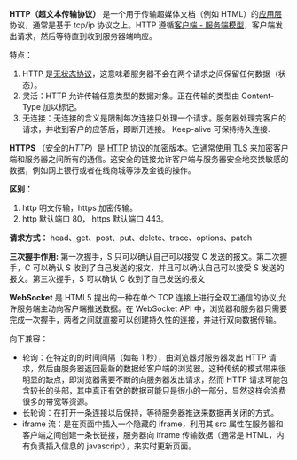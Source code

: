 **HTTP（超文本传输协议）** 是一个用于传输超媒体文档（例如 HTML）的[应用层](https://en.wikipedia.org/wiki/Application_Layer)协议，通常是基于 tcp/ip 协议之上。HTTP 遵循[客户端 - 服务端模型](https://en.wikipedia.org/wiki/Client–server_model)，客户端发出请求，然后等待直到收到服务器端响应。

特点：

1. HTTP 是[无状态协议](http://en.wikipedia.org/wiki/Stateless_protocol)，这意味着服务器不会在两个请求之间保留任何数据（状态）。
2. 灵活：HTTP 允许传输任意类型的数据对象。正在传输的类型由 Content-Type 加以标记。
3. 无连接：无连接的含义是限制每次连接只处理一个请求。服务器处理完客户的请求，并收到客户的应答后，即断开连接。 Keep-alive 可保持持久连接.

**HTTPS** （安全的*HTTP*）是 [HTTP](https://developer.mozilla.org/zh-CN/docs/Glossary/HTTP) 协议的加密版本。它通常使用 [TLS](https://developer.mozilla.org/zh-CN/docs/Glossary/TLS) 来加密客户端和服务器之间所有的通信。这安全的链接允许客户端与服务器安全地交换敏感的数据，例如网上银行或者在线商城等涉及金钱的操作。

**区别：**

1. http 明文传输，https 加密传输。
2. http 默认端口 80， https 默认端口 443。

**请求方式：** head、get、post、put、delete、trace、options、patch

**三次握手作用:** 第一次握手，S 只可以确认自己可以接受 C 发送的报文。第二次握手，C 可以确认 S 收到了自己发送的报文，并且可以确认自己可以接受 S 发送的报文。第三次握手，S 可以确认 C 收到了自己发送的报文

**WebSocket** 是 HTML5 提出的一种在单个 TCP 连接上进行全双工通信的协议,允许服务端主动向客户端推送数据。在 WebSocket API 中，浏览器和服务器只需要完成一次握手，两者之间就直接可以创建持久性的连接，并进行双向数据传输。

向下兼容：

- 轮询：在特定的的时间间隔（如每 1 秒），由浏览器对服务器发出 HTTP 请求，然后由服务器返回最新的数据给客户端的浏览器。这种传统的模式带来很明显的缺点，即浏览器需要不断的向服务器发出请求，然而 HTTP 请求可能包含较长的头部，其中真正有效的数据可能只是很小的一部分，显然这样会浪费很多的带宽等资源。
- 长轮询：在打开一条连接以后保持，等待服务器推送来数据再关闭的方式。
- iframe 流：是在页面中插入一个隐藏的 iframe，利用其 src 属性在服务器和客户端之间创建一条长链接，服务器向 iframe 传输数据（通常是 HTML，内有负责插入信息的 javascript），来实时更新页面。

​
